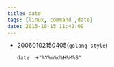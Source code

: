 ```yaml
---
title: date
tags: [linux, command ,date]
date: 2015-10-15 11:42:09
---
```


-   20060102150405(`golang style`)

        date  +"%Y%m%d%H%M%S"
